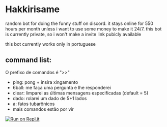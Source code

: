 # Hakkirisame
random bot for doing the funny stuff on discord. it stays online for 550 hours per month unless i want to use some money to make it 24/7.
this bot is currently private, so i won't make a invite link pubicly available

this bot currently works only in portuguese
## command list:
O prefixo de comandos é ">>"
- ping: pong + insira xingamento
- 6ball: me faça uma pergunta e lhe responderei
- clear: limparei as últimas mensagens especificadas (default = 5)
- dado: rolarei um dado de 5+1 lados
- a: fatos tubarônicos
- mais comandos estão por vir

[![Run on Repl.it](https://repl.it/badge/github/hakkouv/hakkirisame)](https://repl.it/github/hakkouv/hakkirisame)
